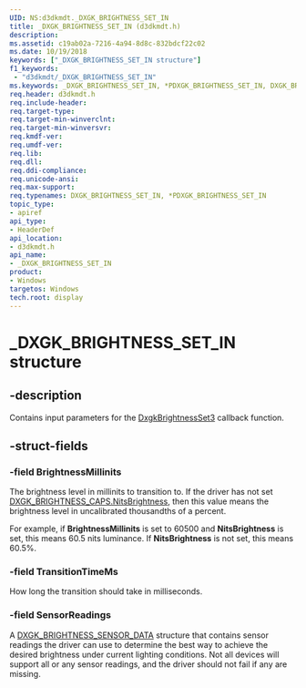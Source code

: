 ```yaml
---
UID: NS:d3dkmdt._DXGK_BRIGHTNESS_SET_IN
title: _DXGK_BRIGHTNESS_SET_IN (d3dkmdt.h)
description:
ms.assetid: c19ab02a-7216-4a94-8d8c-832bdcf22c02
ms.date: 10/19/2018
keywords: ["_DXGK_BRIGHTNESS_SET_IN structure"]
f1_keywords:
 - "d3dkmdt/_DXGK_BRIGHTNESS_SET_IN"
ms.keywords: _DXGK_BRIGHTNESS_SET_IN, *PDXGK_BRIGHTNESS_SET_IN, DXGK_BRIGHTNESS_SET_IN,
req.header: d3dkmdt.h
req.include-header:
req.target-type:
req.target-min-winverclnt:
req.target-min-winversvr:
req.kmdf-ver:
req.umdf-ver:
req.lib:
req.dll:
req.ddi-compliance:
req.unicode-ansi:
req.max-support:
req.typenames: DXGK_BRIGHTNESS_SET_IN, *PDXGK_BRIGHTNESS_SET_IN
topic_type:
- apiref
api_type:
- HeaderDef
api_location:
- d3dkmdt.h
api_name:
- _DXGK_BRIGHTNESS_SET_IN
product: 
- Windows
targetos: Windows
tech.root: display
---
```


# _DXGK_BRIGHTNESS_SET_IN structure

## -description

Contains input parameters for the [DxgkBrightnessSet3](../dispmprt/nc-dispmprt-dxgk_brightness_set_3.md) callback function.

## -struct-fields

### -field BrightnessMillinits

The brightness level in millinits to transition to. If the driver has not set [DXGK_BRIGHTNESS_CAPS.NitsBrightness](ns-d3dkmdt-_dxgk_brightness_caps.md), then this value means the brightness level in uncalibrated thousandths of a percent.

For example, if <b>BrightnessMillinits</b> is set to 60500 and <b>NitsBrightness</b> is set, this means 60.5 nits luminance. If <b>NitsBrightness</b> is not set, this means 60.5%.

### -field TransitionTimeMs

How long the transition should take in milliseconds.

### -field SensorReadings

A [DXGK_BRIGHTNESS_SENSOR_DATA](ns-d3dkmdt-_dxgk_brightness_sensor_data.md) structure that contains sensor readings the driver can use to determine the best way to achieve the desired brightness under current lighting conditions. Not all devices will support all or any sensor readings, and the driver should not fail if any are missing.
